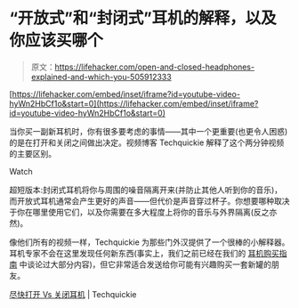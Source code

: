 # “开放式”和“封闭式”耳机的解释，以及你应该买哪个

> 原文：<https://lifehacker.com/open-and-closed-headphones-explained-and-which-you-505912333>

 [https://lifehacker.com/embed/inset/iframe?id=youtube-video-hyWn2HbCf1o&start=0](https://lifehacker.com/embed/inset/iframe?id=youtube-video-hyWn2HbCf1o&start=0) 

当你买一副新耳机时，你有很多要考虑的事情——其中一个更重要(也更令人困惑)的是在打开和关闭之间做出决定。视频博客 Techquickie 解释了这个两分钟视频的主要区别。

Watch

超短版本:封闭式耳机将你与周围的噪音隔离开来(并防止其他人听到你的音乐)，而开放式耳机通常会产生更好的声音——但代价是声音穿过杯子。你想要哪种取决于你在哪里使用它们，以及你需要在多大程度上将你的音乐与外界隔离(反之亦然)。

像他们所有的视频一样，Techquickie 为那些门外汉提供了一个很棒的小解释器。耳机专家不会在这里发现任何新东西(事实上，我们之前已经在我们的 [耳机购买指南](https://lifehacker.com/how-to-choose-the-perfect-pair-of-headphones-5800772) 中谈论过大部分内容)，但它非常适合发送给你可能有兴趣购买一套新罐的朋友。

[尽快打开 Vs 关闭耳机](http://www.youtube.com/watch?v=hyWn2HbCf1o) | Techquickie
